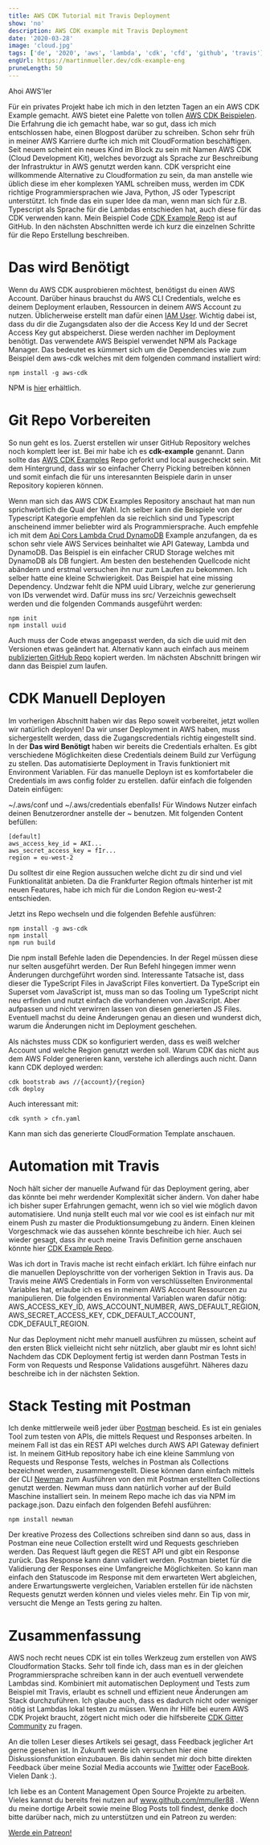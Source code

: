 ```yaml
---
title: AWS CDK Tutorial mit Travis Deployment
show: 'no'
description: AWS CDK example mit Travis Deployment
date: '2020-03-28'
image: 'cloud.jpg'
tags: ['de', '2020', 'aws', 'lambda', 'cdk', 'cfd', 'github', 'travis']
engUrl: https://martinmueller.dev/cdk-example-eng
pruneLength: 50
---
```


Ahoi AWS'ler

Für ein privates Projekt habe ich mich in den letzten Tagen an ein AWS CDK Example gemacht. AWS bietet eine Palette von tollen [AWS CDK Beispielen](https://github.com/aws-samples/aws-cdk-examples). Die Erfahrung die ich gemacht habe, war so gut, dass ich mich entschlossen habe, einen Blogpost darüber zu schreiben. Schon sehr früh in meiner AWS Karriere durfte ich mich mit CloudFormation beschäftigen. Seit neuem scheint ein neues Kind im Block zu sein mit Namen AWS CDK (Cloud Development Kit), welches bevorzugt als Sprache zur Beschreibung der Infrastruktur in AWS genutzt werden kann. CDK verspricht eine willkommende Alternative zu Cloudformation zu sein, da man anstelle wie üblich diese im eher komplexen YAML schreiben muss, werden im CDK richtige Programmiersprachen wie Java, Python, JS oder Typescript unterstützt. Ich finde das ein super Idee da man, wenn man sich für z.B. Typescript als Sprache für die Lambdas entschieden hat, auch diese für das CDK verwenden kann.
Mein Beispiel Code [CDK Example Repo](https://github.com/mmuller88/cdk-example) ist auf GitHub. In den nächsten Abschnitten werde ich kurz die einzelnen Schritte für die Repo Erstellung beschreiben.

# Das wird Benötigt
Wenn du AWS CDK ausprobieren möchtest, benötigst du einen AWS Account. Darüber hinaus brauchst du AWS CLI Credentials, welche es deinem Deployment erlauben, Ressourcen in deinem AWS Account zu nutzen. Üblicherweise erstellt man dafür einen [IAM User](https://docs.aws.amazon.com/de_de/IAM/latest/UserGuide/id_users_create.html#id_users_create_cliwpsapi). Wichtig dabei ist, dass du dir die Zugangsdaten also der die Access Key Id und der Secret Access Key gut abspeicherst. Diese werden nachher im Deployment benötigt.
Das verwendete AWS Beispiel verwendet NPM als Package Manager. Das bedeutet es kümmert sich um die Dependencies wie zum Beispiel dem aws-cdk welches mit dem folgenden command installiert wird:

```
npm install -g aws-cdk
```
NPM is [hier](https://nodejs.org/en/download/) erhältlich.

# Git Repo Vorbereiten
So nun geht es los. Zuerst erstellen wir unser GitHub Repository welches noch komplett leer ist. Bei mir habe ich es **cdk-example** genannt. Dann sollte das [AWS CDK Examples](https://github.com/aws-samples/aws-cdk-examples) Repo geforkt und local ausgecheckt sein. Mit dem Hintergrund, dass wir so einfacher Cherry Picking betreiben können und somit einfach die für uns interesannten Beispiele darin in unser Repository kopieren können.

Wenn man sich das AWS CDK Examples Repository anschaut hat man nun sprichwörtlich die Qual der Wahl. Ich selber kann die Beispiele von der Typescript Kategorie empfehlen da sie reichlich sind und Typescript anscheinend immer beliebter wird als Programmiersprache. Auch empfehle ich mit dem [Api Cors Lambda Crud DynamoDB](https://github.com/aws-samples/aws-cdk-examples/tree/master/typescript/api-cors-lambda-crud-dynamodb) Example anzufangen, da es schon sehr viele AWS Services beinhaltet wie API Gateway, Lambda und DynamoDB. Das Beispiel is ein einfacher CRUD Storage welches mit DynamoDB als DB fungiert. Am besten den bestehenden Quellcode nicht abändern und erstmal versuchen ihn nur zum Laufen zu bekommen. Ich selber hatte eine kleine Schwierigkeit. Das Beispiel hat eine missing Dependency. Undzwar fehlt die NPM uuid Library, welche zur generierung von IDs verwendet wird. Dafür muss ins src/ Verzeichnis gewechselt werden und die folgenden Commands ausgeführt werden:

```
npm init
npm install uuid
```

Auch muss der Code etwas angepasst werden, da sich die uuid mit den Versionen etwas geändert hat. Alternativ kann auch einfach aus meinem [publizierten GitHub Repo](https://github.com/mmuller88/cdk-example) kopiert werden. Im nächsten Abschnitt bringen wir dann das Beispiel zum laufen.

# CDK Manuell Deployen
Im vorherigen Abschnitt haben wir das Repo soweit vorbereitet, jetzt wollen wir natürlich deployen! Da wir unser Deployment in AWS haben, muss sichergestellt werden, dass die Zugangscredentials richtig eingestellt sind. In der **Das wird Benötigt** haben wir bereits die Credentials erhalten. Es gibt verschiedene Möglichkeiten diese Credentials deinem Build zur Verfügung zu stellen. Das automatisierte Deployment in Travis funktioniert mit Environment Variablen. Für das manuelle Deployn ist es komfortabeler die Credentials im aws config folder zu erstellen.  dafür einfach die folgenden Datein einfügen:

~/.aws/conf und ~/.aws/credentials ebenfalls! Für Windows Nutzer einfach deinen Benutzerordner anstelle der ~ benutzen. Mit folgenden Content befüllen:

```
[default]
aws_access_key_id = AKI...
aws_secret_access_key = fIr...
region = eu-west-2
```

Du solltest dir eine Region aussuchen welche dicht zu dir sind und viel Funktionalität anbieten. Da die Frankfurter Region oftmals hinterher ist mit neuen Features, habe ich mich für die London Region eu-west-2 entschieden.

Jetzt ins Repo wechseln und die folgenden Befehle ausführen:

```
npm install -g aws-cdk
npm install
npm run build
```

Die npm install Befehle laden die Dependencies. In der Regel müssen diese nur selten ausgeführt werden. Der Run Befehl hingegen immer wenn Änderungen durchgeführt worden sind. Interessante Tatsache ist, dass dieser die TypeScript Files in JavaScript Files konvertiert. Da TypeScript ein Superset vom JavaScript ist, muss man so das Tooling um TypeScript nicht neu erfinden und nutzt einfach die vorhandenen von JavaScript. Aber aufpassen und nicht verwirren lassen von diesen generierten JS Files. Eventuell machst du deine Änderungen genau an diesen und wunderst dich, warum die Änderungen nicht im Deployment geschehen.

Als nächstes muss CDK so konfiguriert werden, dass es weiß welcher Account und welche Region genutzt werden soll. Warum CDK das nicht aus dem AWS Folder generieren kann, verstehe ich allerdings auch nicht. Dann kann CDK deployed werden:

```
cdk bootstrab aws //{account}/{region}
cdk deploy
```

Auch interessant mit:

```
cdk synth > cfn.yaml
```

Kann man sich das generierte CloudFormation Template anschauen.

# Automation mit Travis
Noch hält sicher der manuelle Aufwand für das Deployment gering, aber das könnte bei mehr werdender Komplexität sicher ändern. Von daher habe ich bisher super Erfahrungen gemacht, wenn ich so viel wie möglich davon automatisiere. Und nunja stellt euch mal vor wie cool es ist einfach nur mit einem Push zu master die Produktionsumgebung zu ändern. Einen kleinen Vorgeschmack wie das aussehen könnte beschreibe ich hier. Auch sei wieder gesagt, dass ihr euch meine Travis Definition gerne anschauen könnte hier [CDK Example Repo](https://github.com/mmuller88/cdk-example/blob/master/.travis.yml).

Was ich dort in Travis mache ist recht einfach erklärt. Ich führe einfach nur die manuellen Deployschritte von der vorherigen Sektion in Travis aus. Da Travis meine AWS Credentials in Form von verschlüsselten Environmental Variables hat, erlaube ich es es in meinem AWS Account Ressourcen zu manipulieren. Die folgenden Environmental Variablen waren dafür nötig: AWS\_ACCESS\_KEY\_ID, AWS\_ACCOUNT\_NUMBER, AWS\_DEFAULT\_REGION, AWS\_SECRET\_ACCESS\_KEY, CDK\_DEFAULT\_ACCOUNT, CDK\_DEFAULT\_REGION.

Nur das Deployment nicht mehr manuell ausführen zu müssen, scheint auf den ersten Blick vielleicht nicht sehr nützlich, aber glaubt mir es lohnt sich! Nachdem das CDK Deployment fertig ist werden dann Postman Tests in Form von Requests und Response Validations ausgeführt. Näheres dazu beschreibe ich in der nächsten Sektion.

# Stack Testing mit Postman
Ich denke mittlerweile weiß jeder über [Postman](https://www.postman.com/automated-testing) bescheid. Es ist ein geniales Tool zum testen von APIs, die mittels Request und Responses arbeiten. In meinem Fall ist das ein REST API welches durch AWS API Gateway definiert ist. In meinem GitHub repository habe ich eine kleine Sammlung von Requests und Response Tests, welches in Postman als Collections bezeichnet werden, zusammengestellt. Diese können dann einfach mittels der CLI [Newman](https://github.com/postmanlabs/newman) zum Ausführen von den mit Postman erstellten Collections genutzt werden. Newman muss dann natürlich vorher auf der Build Maschine installiert sein. In meinem Repo mache ich das via NPM im package.json. Dazu einfach den folgenden Befehl ausführen:

```
npm install newman
```

Der kreative Prozess des Collections schreiben sind dann so aus, dass in Postman eine neue Collection erstellt wird und Requests geschrieben werden. Das Request läuft gegen die REST API und gibt ein Response zurück. Das Response kann dann validiert werden. Postman bietet für die Validierung der Responses eine Umfangreiche Möglichkeiten. So kann man einfach den Statuscode im Response mit dem erwarteten Wert abgleichen, andere Erwartungswerte vergleichen, Variablen erstellen für ide nächsten Requests genutzt werden können und vieles vieles mehr. Ein Tip von mir, versucht die Menge an Tests gering zu halten.

# Zusammenfassung
AWS noch recht neues CDK ist ein tolles Werkzeug zum erstellen von AWS Cloudformation Stacks. Sehr toll finde ich, dass man es in der gleichen Programmiersprache schreiben kann in der auch eventuell verwendete Lambdas sind. Kombiniert mit automatischen Deployment und Tests zum Beispiel mit Travis, erlaubt es schnell und effizient neue Änderungen am Stack durchzuführen. Ich glaube auch, dass es dadurch nicht oder weniger nötig ist Lambdas lokal testen zu müssen. Wenn ihr Hilfe bei eurem AWS CDK Projekt braucht, zögert nicht mich oder die hilfsbereite [CDK Gitter Community](https://gitter.im/awslabs/aws-cdk) zu fragen.

An die tollen Leser dieses Artikels sei gesagt, dass Feedback jeglicher Art gerne gesehen ist. In Zukunft werde ich versuchen hier eine Diskussionsfunktion einzubauen. Bis dahin sendet mir doch bitte direkten Feedback über meine Sozial Media accounts wie [Twitter](https://twitter.com/MartinMueller_) oder [FaceBook](https://www.facebook.com/martin.muller.10485). Vielen Dank :).

Ich liebe es an Content Management Open Source Projekte zu arbeiten. Vieles kannst du bereits frei nutzen auf www.github.com/mmuller88 . Wenn du meine dortige Arbeit sowie meine Blog Posts toll findest, denke doch bitte darüber nach, mich zu unterstützen und ein Patreon zu werden:

<a href="https://www.patreon.com/bePatron?u=29010217" data-patreon-widget-type="become-patron-button">Werde ein Patreon!</a><script async src="https://c6.patreon.com/becomePatronButton.bundle.js"></script>